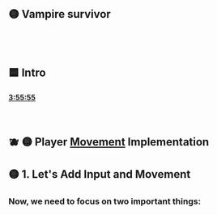 ## 🟡 Vampire survivor


<br>
<br>


## 🟦 Intro





#### [3:55:55](https://youtu.be/8OMghdHP-zs?si=EaQXjYMwheIf3E4p&t=14155)

<br>



## 🫐 🟡 Player <u>Movement</u>  Implementation




## 🟡  1.  Let's Add Input and Movement

### Now, we need to focus on two important things:
